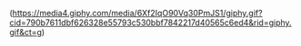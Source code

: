 (https://media4.giphy.com/media/6Xf2IqO90Vq30PmJS1/giphy.gif?cid=790b7611dbf626328e55793c530bbf7842217d40565c6ed4&rid=giphy.gif&ct=g)
